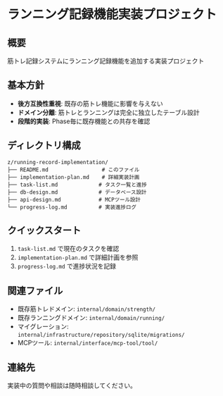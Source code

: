 # ランニング記録機能実装プロジェクト

## 概要
筋トレ記録システムにランニング記録機能を追加する実装プロジェクト

## 基本方針
- **後方互換性重視**: 既存の筋トレ機能に影響を与えない
- **ドメイン分離**: 筋トレとランニングは完全に独立したテーブル設計
- **段階的実装**: Phase毎に既存機能との共存を確認

## ディレクトリ構成
```
z/running-record-implementation/
├── README.md                 # このファイル
├── implementation-plan.md    # 詳細実装計画
├── task-list.md             # タスク一覧と進捗
├── db-design.md             # データベース設計
├── api-design.md            # MCPツール設計
└── progress-log.md          # 実装進捗ログ
```

## クイックスタート
1. `task-list.md` で現在のタスクを確認
2. `implementation-plan.md` で詳細計画を参照
3. `progress-log.md` で進捗状況を記録

## 関連ファイル
- 既存筋トレドメイン: `internal/domain/strength/`
- 既存ランニングドメイン: `internal/domain/running/`
- マイグレーション: `internal/infrastructure/repository/sqlite/migrations/`
- MCPツール: `internal/interface/mcp-tool/tool/`

## 連絡先
実装中の質問や相談は随時相談してください。
